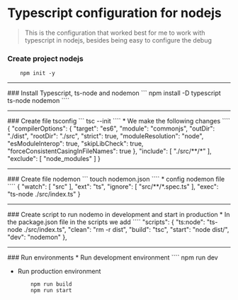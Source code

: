 
# Typescript configuration for nodejs

> This is the configuration that worked best for me to work with typescript in nodejs, besides being easy to configure the debug


### Create project nodejs 
```
    npm init -y
````

<hr>
### Install Typescript, ts-node and nodemon
```
    npm install -D typescript ts-node nodemon
````

<hr>
### Create file tsconfig 
```
    tsc --init
````
* We make the following changes
    ````
        {
            "compilerOptions": {
                "target": "es6",
                "module": "commonjs",
                "outDir": "./dist",
                "rootDir": "./src",
                "strict": true,
                "moduleResolution": "node", 
                "esModuleInterop": true,
                "skipLibCheck": true,
                "forceConsistentCasingInFileNames": true
            },
            "include": [
                "./src/**/*"
            ],
            "exclude": [
                "node_modules"
            ]
        }

<hr>
### Create file nodemon 
```
    touch nodemon.json
````
* config nodemon file
    ````
        {
            "watch": [
                "src"
            ],
            "ext": "ts",
            "ignore": [
                "src/**/*.spec.ts"
            ],
            "exec": "ts-node ./src/index.ts"
        }


<hr>
### Create script to run nodemo in development and start in production
* In the package.json file in the scripts we add
    ````
        "scripts": {
            "ts:node": "ts-node ./src/index.ts",
            "clean": "rm -r dist",
            "build": "tsc",
            "start": "node dist/",
            "dev": "nodemon"
        },

<hr>
### Run environments
* Run development environment 
    ````
        npm run dev

* Run production environment 
    ````
        npm run build
        npm run start

